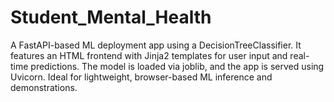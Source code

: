 # Student_Mental_Health
A FastAPI-based ML deployment app using a DecisionTreeClassifier. It features an HTML frontend with Jinja2 templates for user input and real-time predictions. The model is loaded via joblib, and the app is served using Uvicorn. Ideal for lightweight, browser-based ML inference and demonstrations.
